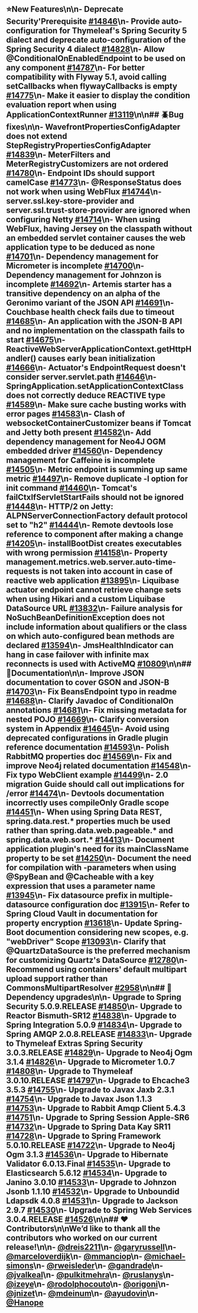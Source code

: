 ## :star:New Features\n\n- Deprecate Security'Prerequisite [#14846](https://github.com/spring-projects/spring-boot/issues/14846)\n- Provide auto-configuration for Thymeleaf's Spring Security 5 dialect and deprecate auto-configuration of the Spring Security 4 dialect [#14828](https://github.com/spring-projects/spring-boot/issues/14828)\n- Allow @ConditionalOnEnabledEndpoint to be used on any component [#14787](https://github.com/spring-projects/spring-boot/issues/14787)\n- For better compatibility with Flyway 5.1, avoid calling setCallbacks when flywayCallbacks is empty [#14775](https://github.com/spring-projects/spring-boot/issues/14775)\n- Make it easier to display the condition evaluation report when using ApplicationContextRunner [#13119](https://github.com/spring-projects/spring-boot/issues/13119)\n\n## :beetle:Bug fixes\n\n- WavefrontPropertiesConfigAdapter does not extend StepRegistryPropertiesConfigAdapter [#14839](https://github.com/spring-projects/spring-boot/issues/14839)\n- MeterFilters and MeterRegistryCustomizers are not ordered [#14780](https://github.com/spring-projects/spring-boot/issues/14780)\n- Endpoint IDs should support camelCase [#14773](https://github.com/spring-projects/spring-boot/issues/14773)\n- @ResponseStatus does not work when using WebFlux [#14744](https://github.com/spring-projects/spring-boot/pull/14744)\n- server.ssl.key-store-provider and server.ssl.trust-store-provider are ignored when configuring Netty [#14714](https://github.com/spring-projects/spring-boot/issues/14714)\n- When using WebFlux, having Jersey on the classpath without an embedded servlet container causes the web application type to be deduced as none [#14701](https://github.com/spring-projects/spring-boot/issues/14701)\n- Dependency management for Micrometer is incomplete [#14700](https://github.com/spring-projects/spring-boot/issues/14700)\n- Dependency management for Johnzon is incomplete [#14692](https://github.com/spring-projects/spring-boot/issues/14692)\n- Artemis starter has a transitive dependency on an alpha of the Geronimo variant of the JSON API [#14691](https://github.com/spring-projects/spring-boot/issues/14691)\n- Couchbase health check fails due to timeout [#14685](https://github.com/spring-projects/spring-boot/issues/14685)\n- An application with the JSON-B API and no implementation on the classpath fails to start [#14675](https://github.com/spring-projects/spring-boot/issues/14675)\n- ReactiveWebServerApplicationContext.getHttpHandler() causes early bean initialization [#14666](https://github.com/spring-projects/spring-boot/issues/14666)\n- Actuator's EndpointRequest doesn't consider server.servlet.path [#14646](https://github.com/spring-projects/spring-boot/issues/14646)\n- SpringApplication.setApplicationContextClass does not correctly deduce REACTIVE type [#14589](https://github.com/spring-projects/spring-boot/issues/14589)\n- Make sure cache busting works with error pages [#14583](https://github.com/spring-projects/spring-boot/pull/14583)\n- Clash of websocketContainerCustomizer beans if Tomcat and Jetty both present [#14582](https://github.com/spring-projects/spring-boot/pull/14582)\n- Add dependency management for Neo4J OGM embedded driver [#14560](https://github.com/spring-projects/spring-boot/pull/14560)\n- Dependency management for Caffeine is incomplete [#14505](https://github.com/spring-projects/spring-boot/pull/14505)\n- Metric endpoint is summing up same metric [#14497](https://github.com/spring-projects/spring-boot/pull/14497)\n- Remove duplicate -l option for init command [#14460](https://github.com/spring-projects/spring-boot/pull/14460)\n- Tomcat's failCtxIfServletStartFails should not be ignored [#14448](https://github.com/spring-projects/spring-boot/issues/14448)\n- HTTP/2 on Jetty: ALPNServerConnectionFactory default protocol set to "h2" [#14444](https://github.com/spring-projects/spring-boot/issues/14444)\n- Remote devtools lose reference to component after making a change [#14205](https://github.com/spring-projects/spring-boot/issues/14205)\n- installBootDist creates executables with wrong permission [#14158](https://github.com/spring-projects/spring-boot/issues/14158)\n- Property management.metrics.web.server.auto-time-requests is not taken into account in case of reactive web application [#13895](https://github.com/spring-projects/spring-boot/issues/13895)\n- Liquibase actuator endpoint cannot retrieve change sets when using Hikari and a custom Liquibase DataSource URL [#13832](https://github.com/spring-projects/spring-boot/issues/13832)\n- Failure analysis for NoSuchBeanDefinitionException does not include information about qualifiers or the class on which auto-configured bean methods are declared [#13594](https://github.com/spring-projects/spring-boot/issues/13594)\n- JmsHealthIndicator can hang in case failover with infinite max reconnects is used with ActiveMQ [#10809](https://github.com/spring-projects/spring-boot/issues/10809)\n\n## :notebook_with_decorative_cover:Documentation\n\n- Improve JSON documentation to cover GSON and JSON-B [#14703](https://github.com/spring-projects/spring-boot/issues/14703)\n- Fix BeansEndpoint typo in readme [#14688](https://github.com/spring-projects/spring-boot/pull/14688)\n- Clarify Javadoc of ConditionalOn annotations [#14681](https://github.com/spring-projects/spring-boot/pull/14681)\n- Fix missing metadata for nested POJO [#14669](https://github.com/spring-projects/spring-boot/issues/14669)\n- Clarify conversion system in Appendix [#14645](https://github.com/spring-projects/spring-boot/issues/14645)\n- Avoid using deprecated configurations in Gradle plugin reference documentation [#14593](https://github.com/spring-projects/spring-boot/pull/14593)\n- Polish RabbitMQ properties doc [#14569](https://github.com/spring-projects/spring-boot/pull/14569)\n- Fix and improve Neo4j related documentation [#14548](https://github.com/spring-projects/spring-boot/pull/14548)\n- Fix typo WebClient example [#14499](https://github.com/spring-projects/spring-boot/pull/14499)\n- 2.0 migration Guide should call out implications for /error [#14474](https://github.com/spring-projects/spring-boot/issues/14474)\n- Devtools documentation incorrectly uses compileOnly Gradle scope [#14451](https://github.com/spring-projects/spring-boot/issues/14451)\n- When using Spring Data REST, spring.data.rest.* properties much be used rather than spring.data.web.pageable.* and spring.data.web.sort.* [#14413](https://github.com/spring-projects/spring-boot/issues/14413)\n- Document application plugin's need for its mainClassName property to be set [#14250](https://github.com/spring-projects/spring-boot/issues/14250)\n- Document the need for compilation with -parameters when using @SpyBean and @Cacheable with a key expression that uses a parameter name [#13945](https://github.com/spring-projects/spring-boot/issues/13945)\n- Fix datasource prefix in multiple-datasource configuration doc [#13915](https://github.com/spring-projects/spring-boot/issues/13915)\n- Refer to Spring Cloud Vault in documentation for property encryption [#13618](https://github.com/spring-projects/spring-boot/issues/13618)\n- Update Spring-Boot documention considering new scopes, e.g. "webDriver" Scope [#13093](https://github.com/spring-projects/spring-boot/issues/13093)\n- Clarify that @QuartzDataSource is the preferred mechanism for customizing Quartz's DataSource [#12780](https://github.com/spring-projects/spring-boot/issues/12780)\n- Recommend using containers' default multipart upload support rather than CommonsMultipartResolver [#2958](https://github.com/spring-projects/spring-boot/issues/2958)\n\n## :hammer:Dependency upgrades\n\n- Upgrade to Spring Security 5.0.9.RELEASE [#14850](https://github.com/spring-projects/spring-boot/issues/14850)\n- Upgrade to Reactor Bismuth-SR12 [#14838](https://github.com/spring-projects/spring-boot/issues/14838)\n- Upgrade to Spring Integration 5.0.9 [#14834](https://github.com/spring-projects/spring-boot/issues/14834)\n- Upgrade to Spring AMQP 2.0.8.RELEASE [#14833](https://github.com/spring-projects/spring-boot/issues/14833)\n- Upgrade to Thymeleaf Extras Spring Security 3.0.3.RELEASE [#14829](https://github.com/spring-projects/spring-boot/issues/14829)\n- Upgrade to Neo4j Ogm 3.1.4 [#14826](https://github.com/spring-projects/spring-boot/issues/14826)\n- Upgrade to Micrometer 1.0.7 [#14808](https://github.com/spring-projects/spring-boot/issues/14808)\n- Upgrade to Thymeleaf 3.0.10.RELEASE [#14797](https://github.com/spring-projects/spring-boot/issues/14797)\n- Upgrade to Ehcache3 3.5.3 [#14755](https://github.com/spring-projects/spring-boot/issues/14755)\n- Upgrade to Javax Jaxb 2.3.1 [#14754](https://github.com/spring-projects/spring-boot/issues/14754)\n- Upgrade to Javax Json 1.1.3 [#14753](https://github.com/spring-projects/spring-boot/issues/14753)\n- Upgrade to Rabbit Amqp Client 5.4.3 [#14751](https://github.com/spring-projects/spring-boot/issues/14751)\n- Upgrade to Spring Session Apple-SR6 [#14732](https://github.com/spring-projects/spring-boot/issues/14732)\n- Upgrade to Spring Data Kay SR11 [#14728](https://github.com/spring-projects/spring-boot/issues/14728)\n- Upgrade to Spring Framework 5.0.10.RELEASE [#14722](https://github.com/spring-projects/spring-boot/issues/14722)\n- Upgrade to Neo4j Ogm 3.1.3 [#14536](https://github.com/spring-projects/spring-boot/issues/14536)\n- Upgrade to Hibernate Validator 6.0.13.Final [#14535](https://github.com/spring-projects/spring-boot/issues/14535)\n- Upgrade to Elasticsearch 5.6.12 [#14534](https://github.com/spring-projects/spring-boot/issues/14534)\n- Upgrade to Janino 3.0.10 [#14533](https://github.com/spring-projects/spring-boot/issues/14533)\n- Upgrade to Johnzon Jsonb 1.1.10 [#14532](https://github.com/spring-projects/spring-boot/issues/14532)\n- Upgrade to Unboundid Ldapsdk 4.0.8 [#14531](https://github.com/spring-projects/spring-boot/issues/14531)\n- Upgrade to Jackson 2.9.7 [#14530](https://github.com/spring-projects/spring-boot/issues/14530)\n- Upgrade to Spring Web Services 3.0.4.RELEASE [#14526](https://github.com/spring-projects/spring-boot/issues/14526)\n\n## :heart:Contributors\n\nWe’d like to thank all the contributors who worked on our current release!\n\n- [@dreis2211](https://github.com/dreis2211)\n- [@garyrussell](https://github.com/garyrussell)\n- [@marceloverdijk](https://github.com/marceloverdijk)\n- [@mmanciop](https://github.com/mmanciop)\n- [@michael-simons](https://github.com/michael-simons)\n- [@rweisleder](https://github.com/rweisleder)\n- [@gandrade](https://github.com/gandrade)\n- [@jvalkeal](https://github.com/jvalkeal)\n- [@pulkitmehra](https://github.com/pulkitmehra)\n- [@ruslanys](https://github.com/ruslanys)\n- [@izeye](https://github.com/izeye)\n- [@rodolphocouto](https://github.com/rodolphocouto)\n- [@origoni](https://github.com/origoni)\n- [@jnizet](https://github.com/jnizet)\n- [@mdeinum](https://github.com/mdeinum)\n- [@ayudovin](https://github.com/ayudovin)\n- [@Hanope](https://github.com/Hanope)